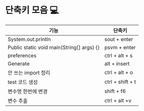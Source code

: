 # 단축키 모음 💻

|기능  |단축키  |
| --- | --- |
|System.out.println |sout + enter  |
|Public static void main(String[] args) {}  |psvm + enter  |
|preferences|ctrl + alt + s|
|Generate|alt + insert|
|안 쓰는 import 정리|ctrl + alt + o|
|test 코드 생성|ctrl + shift + t|
|변수명 한번에 변경|shift + f6|
|변수 추출|ctrl + alt +v|
